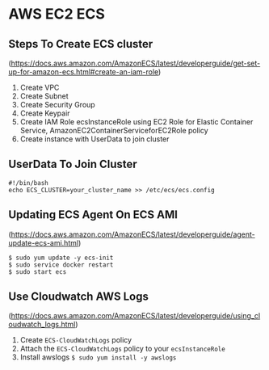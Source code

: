 # AWS EC2 ECS

## Steps To Create ECS cluster
(https://docs.aws.amazon.com/AmazonECS/latest/developerguide/get-set-up-for-amazon-ecs.html#create-an-iam-role)
1. Create VPC
2. Create Subnet
3. Create Security Group
4. Create Keypair
5. Create IAM Role ecsInstanceRole using EC2 Role for Elastic Container Service,
AmazonEC2ContainerServiceforEC2Role policy
6. Create instance with UserData to join cluster

## UserData To Join Cluster
```
#!/bin/bash
echo ECS_CLUSTER=your_cluster_name >> /etc/ecs/ecs.config
```

## Updating ECS Agent On ECS AMI
(https://docs.aws.amazon.com/AmazonECS/latest/developerguide/agent-update-ecs-ami.html)
```
$ sudo yum update -y ecs-init
$ sudo service docker restart
$ sudo start ecs
```

## Use Cloudwatch AWS Logs
(https://docs.aws.amazon.com/AmazonECS/latest/developerguide/using_cloudwatch_logs.html)
1. Create `ECS-CloudWatchLogs` policy
2. Attach the `ECS-CloudWatchLogs` policy to your `ecsInstanceRole`
3. Install awslogs `$ sudo yum install -y awslogs`
